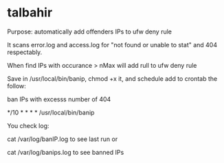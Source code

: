 # talbahir
Purpose: automatically add offenders IPs to ufw deny rule

  It scans error.log and access.log for "not found or unable to stat" and 404 respectably.
  
  When find IPs with occurance > nMax will add rull to ufw deny rule
  
  Save in /usr/local/bin/banip, chmod +x it, and schedule add to crontab the follow:
  
  ban IPs with excesss number of 404
  
  */10 * * * * /usr/local/bin/banip
  
  You check log:
  
  cat /var/log/banIP.log to see last run or 
  
  cat /var/log/banips.log to see banned IPs
  
